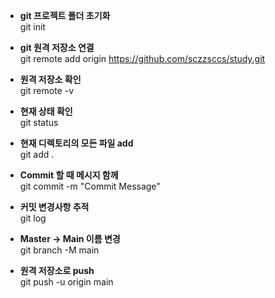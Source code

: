 - **git 프로젝트 폴더 초기화**<br/>
git init

- **git 원격 저장소 연결**<br/>
git remote add origin https://github.com/sczzsccs/study.git

- **원격 저장소 확인**<br/>
git remote -v

- **현재 상태 확인**<br/>
git status

- **현재 디렉토리의 모든 파일 add**<br/>
git add .

- **Commit 할 때 메시지 함께**<br/>
git commit -m "Commit Message"

- **커밋 변경사항 추적**<br/>
git log

- **Master -> Main 이름 변경**<br/>
git branch -M main

- **원격 저장소로 push**<br/>
git push -u origin main
